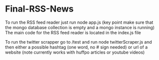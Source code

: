 Final-RSS-News
==============
To run the RSS feed reader just run node app.js (key point make sure that the mongo database collection is empty and a mongo
instance is running)
The main code for the RSS feed reader is located in the index.js file

To run the twitter scrapper go to /test and run node twitterScraper.js and then either a possible hashtag (one word, no # sign
needed) or url of a website (note currently works with huffpo articles or youtube videos)
